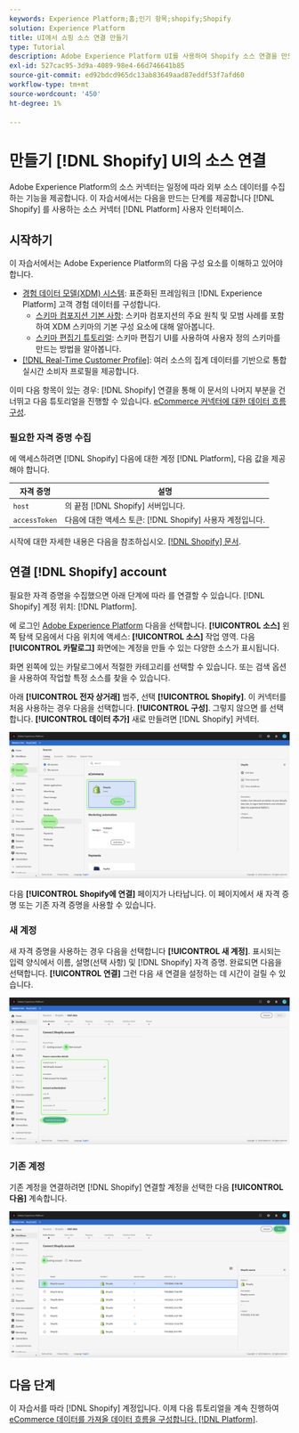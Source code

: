 ```yaml
---
keywords: Experience Platform;홈;인기 항목;shopify;Shopify
solution: Experience Platform
title: UI에서 쇼핑 소스 연결 만들기
type: Tutorial
description: Adobe Experience Platform UI를 사용하여 Shopify 소스 연결을 만드는 방법을 알아봅니다.
exl-id: 527cac95-3d9a-4089-98e4-66d746641b85
source-git-commit: ed92bdcd965dc13ab83649aad87eddf53f7afd60
workflow-type: tm+mt
source-wordcount: '450'
ht-degree: 1%

---
```


# 만들기 [!DNL Shopify] UI의 소스 연결

Adobe Experience Platform의 소스 커넥터는 일정에 따라 외부 소스 데이터를 수집하는 기능을 제공합니다. 이 자습서에서는 다음을 만드는 단계를 제공합니다 [!DNL Shopify] 를 사용하는 소스 커넥터 [!DNL Platform] 사용자 인터페이스.

## 시작하기

이 자습서에서는 Adobe Experience Platform의 다음 구성 요소를 이해하고 있어야 합니다.

* [경험 데이터 모델(XDM) 시스템](../../../../../xdm/home.md): 표준화된 프레임워크 [!DNL Experience Platform] 고객 경험 데이터를 구성합니다.
   * [스키마 컴포지션 기본 사항](../../../../../xdm/schema/composition.md): 스키마 컴포지션의 주요 원칙 및 모범 사례를 포함하여 XDM 스키마의 기본 구성 요소에 대해 알아봅니다.
   * [스키마 편집기 튜토리얼](../../../../../xdm/tutorials/create-schema-ui.md): 스키마 편집기 UI를 사용하여 사용자 정의 스키마를 만드는 방법을 알아봅니다.
* [[!DNL Real-Time Customer Profile]](../../../../../profile/home.md): 여러 소스의 집계 데이터를 기반으로 통합 실시간 소비자 프로필을 제공합니다.

이미 다음 항목이 있는 경우: [!DNL Shopify] 연결을 통해 이 문서의 나머지 부분을 건너뛰고 다음 튜토리얼을 진행할 수 있습니다. [eCommerce 커넥터에 대한 데이터 흐름 구성](../../dataflow/ecommerce.md).

### 필요한 자격 증명 수집

에 액세스하려면 [!DNL Shopify] 다음에 대한 계정 [!DNL Platform], 다음 값을 제공해야 합니다.

| 자격 증명 | 설명 |
| ---------- | ----------- |
| `host` | 의 끝점 [!DNL Shopify] 서버입니다. |
| `accessToken` | 다음에 대한 액세스 토큰: [!DNL Shopify] 사용자 계정입니다. |

시작에 대한 자세한 내용은 다음을 참조하십시오. [[!DNL Shopify] 문서](https://shopify.dev/concepts/about-apis/authentication).

## 연결 [!DNL Shopify] account

필요한 자격 증명을 수집했으면 아래 단계에 따라 를 연결할 수 있습니다. [!DNL Shopify] 계정 위치: [!DNL Platform].

에 로그인 [Adobe Experience Platform](https://platform.adobe.com) 다음을 선택합니다. **[!UICONTROL 소스]** 왼쪽 탐색 모음에서 다음 위치에 액세스: **[!UICONTROL 소스]** 작업 영역. 다음 **[!UICONTROL 카탈로그]** 화면에는 계정을 만들 수 있는 다양한 소스가 표시됩니다.

화면 왼쪽에 있는 카탈로그에서 적절한 카테고리를 선택할 수 있습니다. 또는 검색 옵션을 사용하여 작업할 특정 소스를 찾을 수 있습니다.

아래 **[!UICONTROL 전자 상거래]** 범주, 선택 **[!UICONTROL Shopify]**. 이 커넥터를 처음 사용하는 경우 다음을 선택합니다. **[!UICONTROL 구성]**. 그렇지 않으면 를 선택합니다. **[!UICONTROL 데이터 추가]** 새로 만들려면 [!DNL Shopify] 커넥터.

![카탈로그](../../../../images/tutorials/create/shopify/catalog.png)

다음 **[!UICONTROL Shopify에 연결]** 페이지가 나타납니다. 이 페이지에서 새 자격 증명 또는 기존 자격 증명을 사용할 수 있습니다.

### 새 계정

새 자격 증명을 사용하는 경우 다음을 선택합니다 **[!UICONTROL 새 계정]**. 표시되는 입력 양식에서 이름, 설명(선택 사항) 및 [!DNL Shopify] 자격 증명. 완료되면 다음을 선택합니다. **[!UICONTROL 연결]** 그런 다음 새 연결을 설정하는 데 시간이 걸릴 수 있습니다.

![연결](../../../../images/tutorials/create/shopify/new.png)

### 기존 계정

기존 계정을 연결하려면 [!DNL Shopify] 연결할 계정을 선택한 다음 **[!UICONTROL 다음]** 계속합니다.

![기존](../../../../images/tutorials/create/shopify/existing.png)

## 다음 단계

이 자습서를 따라 [!DNL Shopify] 계정입니다. 이제 다음 튜토리얼을 계속 진행하여 [eCommerce 데이터를 가져올 데이터 흐름을 구성합니다. [!DNL Platform]](../../dataflow/ecommerce.md).
